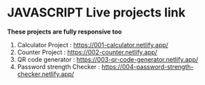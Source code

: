 # JAVASCRIPT Live projects link

**These projects are fully responsive too**

1. Calculator Project : https://001-calculator.netlify.app/
2. Counter Project : https://002-counter.netlify.app/
3. QR code generator : https://003-qr-code-generator.netlify.app/
4. Password strength Checker : https://004-password-strength-checker.netlify.app/

